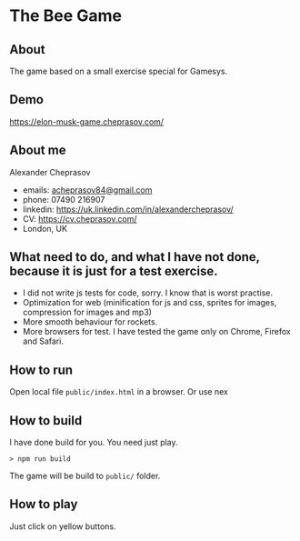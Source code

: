 # The Bee Game

## About
The game based on a small exercise special for Gamesys.

## Demo
https://elon-musk-game.cheprasov.com/

## About me

Alexander Cheprasov
- emails: acheprasov84@gmail.com
- phone: 07490 216907
- linkedin: https://uk.linkedin.com/in/alexandercheprasov/
- CV: https://cv.cheprasov.com/
- London, UK

## What need to do, and what I have not done, because it is just for a test exercise.
- I did not write js tests for code, sorry. I know that is worst practise.
- Optimization for web (minification for js and css, sprites for images, compression for images and mp3)
- More smooth behaviour for rockets.
- More browsers for test. I have tested the game only on Chrome, Firefox and Safari.

## How to run
Open local file `public/index.html` in a browser.
Or use nex


## How to build
I have done build for you. You need just play.
```
> npm run build
```
The game will be build to `public/` folder.

## How to play

Just click on yellow buttons.

